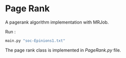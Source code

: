 # Page Rank
A pagerank algorithm implementation with MRJob.

Run :
```bash
main.py "soc-Epinions1.txt"
```

The page rank class is implemented in *PageRank.py* file.